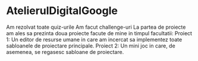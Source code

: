 # AtelierulDigitalGoogle
Am rezolvat toate quiz-urile
Am facut challenge-uri
La partea de proiecte am ales sa prezinta doua proiecte facute de mine in timpul facultatii:
Proiect 1: Un editor de resurse umane in care am incercat sa implementez toate sabloanele de proiectare principale.
Proiect 2: Un mini joc in care, de asemenea, se regasesc sabloane de proiectare.
